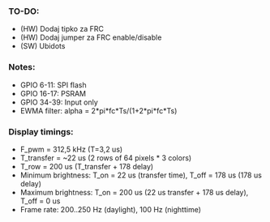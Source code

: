 ### TO-DO:
* (HW) Dodaj tipko za FRC
* (HW) Dodaj jumper za FRC enable/disable
* (SW) Ubidots

### Notes:
* GPIO 6-11: SPI flash
* GPIO 16-17: PSRAM
* GPIO 34-39: Input only
* EWMA filter: alpha = 2\*pi\*fc\*Ts/(1+2\*pi\*fc\*Ts)

### Display timings:
* F_pwm = 312,5 kHz (T=3,2 us)
* T_transfer = ~22 us (2 rows of 64 pixels * 3 colors)
* T_row = 200 us (T_transfer + 178 delay)
* Minimum brightness: T_on = 22 us (transfer time), T_off = 178 us (178 us delay)
* Maximum brightness: T_on = 200 us (22 us transfer + 178 us delay), T_off = 0 us
* Frame rate: 200..250 Hz (daylight), 100 Hz (nighttime)